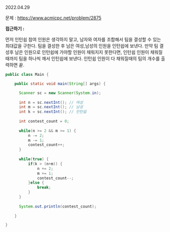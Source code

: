 2022.04.29

문제 : https://www.acmicpc.net/problem/2875

<b>접근하기 :</b>

먼저 인턴쉽 참여 인원은 생각하지 말고, 남자와 여자를 조합해서 팀을 결성할 수 있는 최대값을 구한다.
팀을 결성한 후 남은 여성,남성의 인원을 인턴쉽에 보낸다.
만약 팀 결성후 남은 인원으로 인턴쉽에 가야할 인원이 채워지지 못한다면,
인턴쉽 인원이 채워질때까지 팀을 하나씩 깨서 인턴쉽에 보낸다.
인턴쉽 인원이 다 채워질때의 팀의 개수를 출력하면 끝.

```java
public class Main {

	public static void main(String[] args) {

      Scanner sc = new Scanner(System.in);
      
      int n = sc.nextInt(); // 여성
      int m = sc.nextInt(); // 남성
      int k = sc.nextInt(); // 인턴쉽
      
      int contest_count = 0;
      
      while(n >= 2 && m >= 1) {
    	  n -= 2;
    	  m -= 1;
    	  contest_count++;
      }
      
      while(true) {
    	  if(k > (n+m)) {
        	  n += 2;
        	  m += 1;
        	  contest_count--;
          }else {
        	  break;
          }
      }
      
      System.out.println(contest_count);
      
    }

}


```


